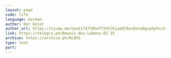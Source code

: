 ```yaml
---
layout: page
code: life
language: German
author: Der Geier
author_url: https://njump.me/npub17d7t8hnf734tl6jae9l9av9anx8guy0yhnc2vd9w22vgcvrazs8qjtsnpu
link: https://telegra.ph/Beweis-des-Lebens-02-15
archive: https://archive.ph/NcQFS
type: text
part: 
---
```

